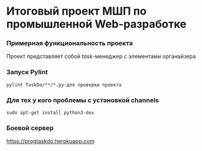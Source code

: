 # Итоговый проект МШП по промышленной Web-разработке


### Примерная функциональность проекта
Проект представляет собой _task_-менеджер с элементами органайзера


### Запуск Pylint
`pylint TaskDo/**/*.py-для проверки проекта`

### Для тех у кого проблемы с установкой channels
```console
sudo apt-get install python3-dev
```

### Боевой сервер
https://progtaskdo.herokuapp.com
